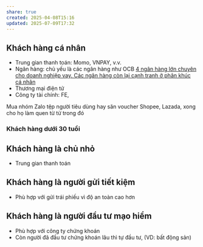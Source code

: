 ```yaml
---
share: true
created: 2025-04-08T15:16
updated: 2025-07-09T17:32
---
```

## Khách hàng cá nhân
- Trung gian thanh toán: Momo, VNPAY, v.v.
- Ngân hàng: chủ yếu là các ngân hàng như OCB [4 ngân hàng lớn chuyên cho doanh nghiệp vay. Các ngân hàng còn lại cạnh tranh ở phân khúc cá nhân](../Ch%C3%ADnh%20s%C3%A1ch%20c%C3%B4ng%20ty/T%E1%BB%95%20ch%E1%BB%A9c%20t%C3%ADn%20d%E1%BB%A5ng/Ng%C3%A2n%20h%C3%A0ng/4%20ng%C3%A2n%20h%C3%A0ng%20l%E1%BB%9Bn%20chuy%C3%AAn%20cho%20doanh%20nghi%E1%BB%87p%20vay.%20C%C3%A1c%20ng%C3%A2n%20h%C3%A0ng%20c%C3%B2n%20l%E1%BA%A1i%20c%E1%BA%A1nh%20tranh%20%E1%BB%9F%20ph%C3%A2n%20kh%C3%BAc%20c%C3%A1%20nh%C3%A2n.md)
- Thương mại điện tử
- Công ty tài chính: FE,

Mua nhóm Zalo tệp người tiêu dùng hay săn voucher Shopee, Lazada, xong cho họ làm quen từ từ trong đó

### Khách hàng dưới 30 tuổi

## Khách hàng là chủ nhỏ
- Trung gian thanh toán

## Khách hàng là người gửi tiết kiệm
- Phù hợp với gửi trái phiếu vì độ an toàn cao hơn

## Khách hàng là người đầu tư mạo hiểm
- Phù hợp với công ty chứng khoán
- Còn người đã đầu tư chứng khoán lâu thì tự đầu tư, (VD: bất động  sản) 

